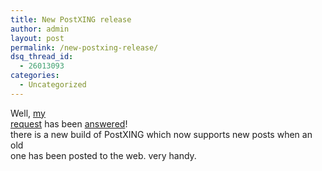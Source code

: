 ```yaml
---
title: New PostXING release
author: admin
layout: post
permalink: /new-postxing-release/
dsq_thread_id:
  - 26013093
categories:
  - Uncategorized
---
```

Well, [my  
request][1] has been [answered][2]!  
there is a new build of PostXING which&nbsp;now supports new posts when an old  
one has been posted to the web. very handy. &nbsp;

 [1]: http://www.google.com/url?sa=U&start=1&q=http://blog.lotas-smartman.net/archive/2005/03/15/11201.aspx&e=42
 [2]: http://weblogs.asp.net/cfrazier/archive/2005/04/08/397643.aspx
